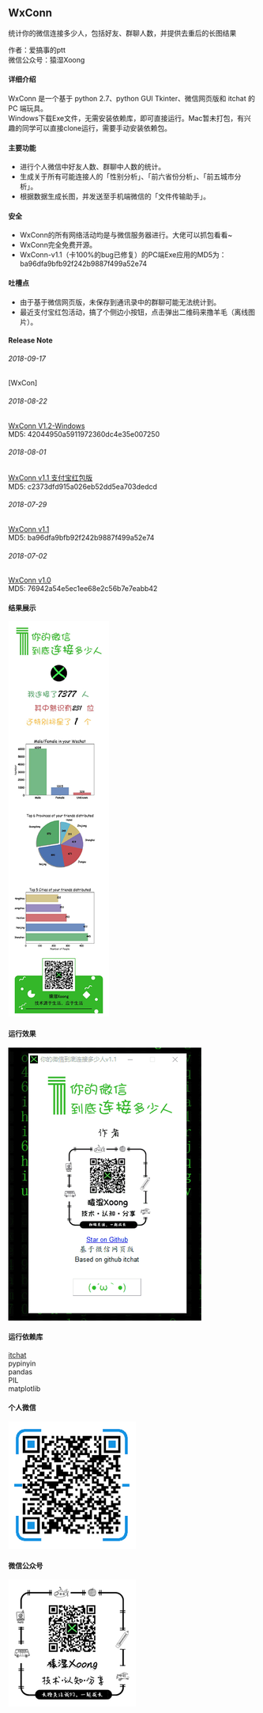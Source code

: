 ## WxConn
统计你的微信连接多少人，包括好友、群聊人数，并提供去重后的长图结果

作者：爱搞事的ptt </br>
微信公众号：猿湿Xoong

#### 详细介绍
WxConn 是一个基于 python 2.7、python GUI Tkinter、微信网页版和 itchat 的 PC 端玩具。</br>
Windows下载Exe文件，无需安装依赖库，即可直接运行。Mac暂未打包，有兴趣的同学可以直接clone运行，需要手动安装依赖包。

#### 主要功能
* 进行个人微信中好友人数、群聊中人数的统计。
* 生成关于所有可能连接人的「性别分析」、「前六省份分析」、「前五城市分析」。
* 根据数据生成长图，并发送至手机端微信的「文件传输助手」。

#### 安全
* WxConn的所有网络活动均是与微信服务器进行。大佬可以抓包看看~
* WxConn完全免费开源。
* WxConn-v1.1（卡100%的bug已修复）的PC端Exe应用的MD5为：ba96dfa9bfb92f242b9887f499a52e74

#### 吐槽点
* 由于基于微信网页版，未保存到通讯录中的群聊可能无法统计到。
* 最近支付宝红包活动，搞了个侧边小按钮，点击弹出二维码来撸羊毛（离线图片）。

#### Release Note

###### 2018-09-17
[WxCon]

###### 2018-08-22
[WxConn V1.2-Windows](https://github.com/Bravest-Ptt/WxConn/raw/master/release/WxConn-v1.2.exe)</br>
MD5: 42044950a5911972360dc4e35e007250

###### 2018-08-01
[WxConn v1.1 支付宝红包版](https://github.com/Bravest-Ptt/WxConn/raw/master/release/WxConn-v1.1-%E6%94%AF%E4%BB%98%E5%AE%9D%E7%BA%A2%E5%8C%85%E7%89%88.exe)</br>
MD5: c2373dfd915a026eb52dd5ea703dedcd

###### 2018-07-29
[WxConn v1.1](https://github.com/Bravest-Ptt/WxConn/raw/master/release/WxConn-v1.1.exe)</br>
MD5: ba96dfa9bfb92f242b9887f499a52e74

###### 2018-07-02
[WxConn v1.0](https://github.com/Bravest-Ptt/WxConn/raw/master/release/WxConn-v1.0.exe)</br>
MD5: 76942a54e5ec1ee68e2c56b7e7eabb42

#### 结果展示
![](https://github.com/Bravest-Ptt/WxConn/blob/master/result/result_little.jpg?raw=true)

#### 运行效果
![](https://github.com/Bravest-Ptt/WxConn/blob/master/screenshot/show-v1.1.gif)

#### 运行依赖库
[itchat](https://github.com/littlecodersh/ItChat)</br>
pypinyin</br>
pandas</br>
PIL</br>
matplotlib</br>

#### 个人微信
![](https://github.com/Bravest-Ptt/WxConn/blob/master/qrcode/%E4%B8%AA%E4%BA%BA%E5%BE%AE%E4%BF%A1-258.png?raw=true)

#### 微信公众号
![](https://github.com/Bravest-Ptt/WxConn/blob/master/qrcode/%E7%8C%BF%E6%B9%BFXoong-258-end.jpg?raw=true)
